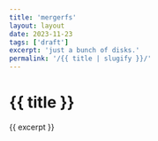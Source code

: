 ```yaml
---
title: 'mergerfs'
layout: layout
date: 2023-11-23
tags: ['draft']
excerpt: 'just a bunch of disks.'
permalink: '/{{ title | slugify }}/'
---
```


<hgroup>
	<h1>{{ title }}</h1>
	<p>{{ excerpt }}</p>
</hgroup>
